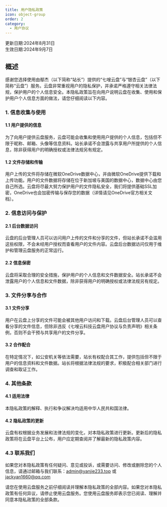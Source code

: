 ```yaml
---
title: 用户隐私政策
icon: object-group
order: 2
category:
  - 用户协议
---
```


更新日期:2024年8月31日   
生效日期:2024年9月7日

## 概述

感谢您选择使用由鄢杰（以下简称“站长”）提供的“七嗖云盘”与“银杏云盘”（以下简称“云盘”）服务。云盘非常重视用户的隐私保护，并承诺严格遵守相关法律法规，保护用户的个人信息安全。本隐私政策旨在向用户说明云盘在收集、使用和保护用户个人信息方面的做法，请您仔细阅读以下内容。

### 1. 信息收集与使用
#### 1.1 用户提供的信息

为了向用户提供云盘服务，云盘可能会收集和使用用户提供的个人信息，包括但不限于昵称、邮箱、头像等信息资料。站长承诺不会泄露与共享用户所提供的个人信息，除非获得用户的明确授权或法律法规另有规定。
#### 1.2 文件存储和传输

用户上传的文件将存储在微软OneDrive数据中心，并由微软OneDrive提供下载和上传功能。用户的文件数据将存储在位于新加坡与美国的数据中心，数据中心由您自己所选。云盘将尽最大努力保护用户的文件隐私安全，我们将提供基础SSL加密，OneDrive也会加密传输与保存您的数据（详情请见OneDrive官方相关文档）。

### 2. 信息访问与保护
#### 2.1 后台数据访问

云盘的后台管理人员可以访问用户上传的文件和分享的文件，但站长承诺不会滥用这些权限，不会未经用户授权而查看用户的文件内容。云盘后台数据访问仅用于维护和管理云盘服务的正常运行。

#### 2.2 信息保密

云盘将采取合理的安全措施，保护用户的个人信息和文件数据安全。站长承诺不会泄露用户的个人信息和文件数据，除非获得用户的明确授权或法律法规另有规定。

### 3. 文件分享与合作
#### 3.1 文件分享

用户在云盘上分享的文件可能会被其他用户访问和下载。云盘后台管理人员可以查看分享的文件信息，但除非违反《七嗖云科技云盘用户协议与负责声明》相关条例，否则不会干预与共享用户的文件分享。
#### 3.2 合作配合

在特定情况下，如公安机关等依法需要，站长有权配合其工作，提供包括但不限于用户的信息资料和文件数据。站长将根据法律法规的要求，积极配合相关部门进行调查和取证工作。

### 4. 其他条款
#### 4.1 适用法律

本隐私政策的解释、执行和争议解决均适用中华人民共和国法律。

#### 4.2 隐私政策的更新

云盘有权根据业务发展和法律法规的变化，对本隐私政策进行更新。更新后的隐私政策将在云盘平台上公布，用户应定期查阅并了解最新的隐私政策内容。
### 4.3 联系我们

如果您对本隐私政策有任何疑问、意见或投诉，或需要访问、修改或删除您的个人信息，请通过邮箱与我们联系：[admin@yanjie233.top](mailto:admin@yanjie233.top) 或 [jackyan1660@qq.com](mailto:jackyan1660@qq.com)  

请您在使用云盘服务之前仔细阅读并理解本隐私政策的全部内容。如果您对本隐私政策有任何异议，请停止使用云盘服务。您使用云盘服务即表示您已阅读、理解并同意本隐私政策的全部条款。
